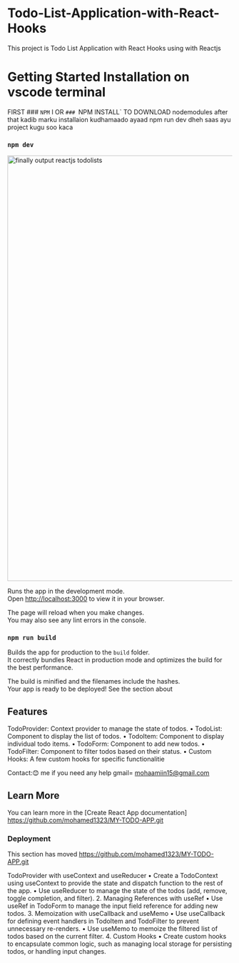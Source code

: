 # Todo-List-Application-with-React-Hooks
This project is Todo List Application with React Hooks  using  with Reactjs
# Getting Started Installation on vscode terminal
FIRST ### `NPM` I OR `### `NPM INSTALL` TO DOWNLOAD nodemodules
after that kadib marku installaion kudhamaado  ayaad npm run dev dheh saas ayu project kugu soo kaca
### `npm dev`
<img width="953" alt="finally output reactjs todolists" src="https://github.com/mohamed1323/MY-TODO-APP/assets/114732963/4c43c5c7-63b8-44d7-912a-6d01e1277f5b">



Runs the app in the development mode.\
Open [http://localhost:3000](http://localhost:3000) to view it in your browser.

The page will reload when you make changes.\
You may also see any lint errors in the console.

### `npm run build`
Builds the app for production to the `build` folder.\
It correctly bundles React in production mode and optimizes the build for the best performance.

The build is minified and the filenames include the hashes.\
Your app is ready to be deployed!
See the section about


## Features
TodoProvider: Context provider to manage the state of todos.
• TodoList: Component to display the list of todos.
• TodoItem: Component to display individual todo items.
• TodoForm: Component to add new todos.
• TodoFilter: Component to filter todos based on their status.
• Custom Hooks: A few custom hooks for specific functionalitie

 Contact:😊 me if you need any help 
gmail= mohaamiin15@gmail.com

## Learn More

You can learn more in the [Create React App documentation]
https://github.com/mohamed1323/MY-TODO-APP.git

### Deployment

This section has moved 
https://github.com/mohamed1323/MY-TODO-APP.git

TodoProvider with useContext and useReducer
• Create a TodoContext using useContext to provide the state and dispatch function to the 
rest of the app.
• Use useReducer to manage the state of the todos (add, remove, toggle completion, and 
filter).
2. Managing References with useRef
• Use useRef in TodoForm to manage the input field reference for adding new todos.
3. Memoization with useCallback and useMemo
• Use useCallback for defining event handlers in TodoItem and TodoFilter to prevent 
unnecessary re-renders.
• Use useMemo to memoize the filtered list of todos based on the current filter.
4. Custom Hooks
• Create custom hooks to encapsulate common logic, such as managing local storage for 
persisting todos, or handling input changes.






